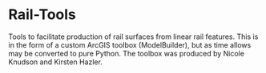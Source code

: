 # Rail-Tools
Tools to facilitate production of rail surfaces from linear rail features. This is in the form of a custom ArcGIS toolbox (ModelBuilder), but as time allows may be converted to pure Python. The toolbox was produced by Nicole Knudson and Kirsten Hazler. 
